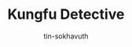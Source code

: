 ---
title: Kungfu Detective
categories: ['Chinese']
thumb: 'https://img.youtube.com/vi/dRQVLhjFWlg/mqdefault.jpg'
pudate: 2024-06-06T00:39:08
videos: 2024-06-06-00-39-04
author: tin-sokhavuth
---